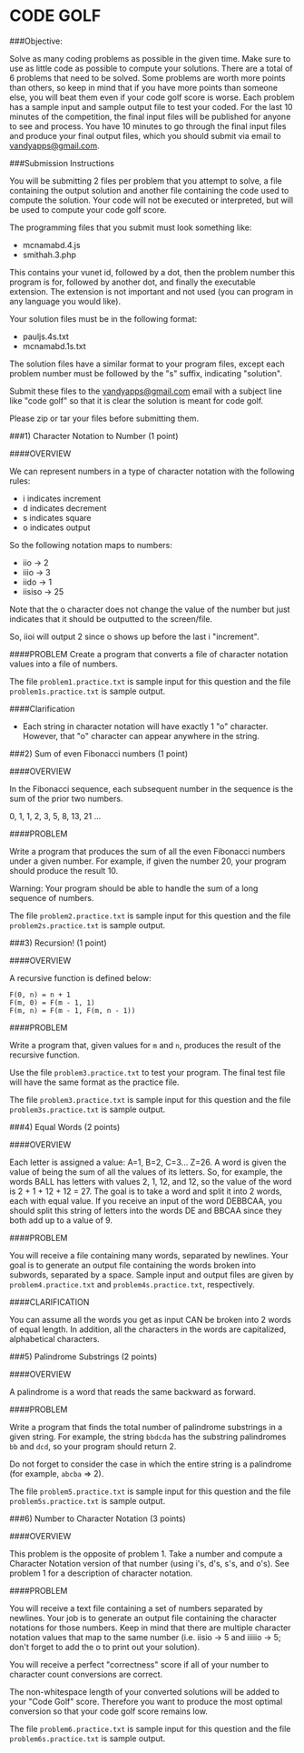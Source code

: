 CODE  GOLF
========

###Objective:

Solve as many coding problems as possible in the given time. Make sure to use as little code as possible to compute your solutions.  There are a total of 6 problems that need to be solved. Some problems are worth more points than others, so keep in mind that if you have more points than someone else, you will beat them even if your code golf score is worse. Each problem has a sample input and sample output file to test your coded. For the last 10 minutes of the competition, the final input files will be published for anyone to see and process. You have 10 minutes to go through the final input files and produce your final output files, which you should submit via email to [vandyapps@gmail.com](http://mailto:vandyapps@gmail.com).

###Submission Instructions

You will be submitting 2 files per problem that you attempt to solve, a file containing the output solution and another file containing the code used to compute the solution. Your code will not be executed or interpreted, but will be used to compute your code golf score.

The programming files that you submit must look something like:
* mcnamabd.4.js
* smithah.3.php

This contains your vunet id, followed by a dot, then the problem number this program is for, followed by another dot, and finally the executable extension. The extension is not important and not used (you can program in any language you would like).

Your solution files must be in the following format:
* pauljs.4s.txt
* mcnamabd.1s.txt

The solution files have a similar format to your program files, except each problem number must be followed by the "s" suffix, indicating "solution".

Submit these files to the vandyapps@gmail.com email with a subject line like "code golf" so that it is clear the solution is meant for code golf.

Please zip or tar your files before submitting them.

###1) Character Notation to Number (1 point)

####OVERVIEW

We can represent numbers in a type of character notation with the following rules:

* i indicates increment
* d indicates decrement
* s indicates square
* o indicates output

So the following notation maps to numbers:

* iio -> 2
* iiio -> 3
* iido -> 1
* iisiso -> 25

Note that the o character does not change the value of the number but just indicates that it should be outputted to the screen/file.

So, iioi will output 2 since o shows up before the last i "increment".


####PROBLEM
Create a program that converts a file of character notation values into a file of numbers.

The file `problem1.practice.txt` is sample input for this question and the file `problem1s.practice.txt` is sample output.

####Clarification
* Each string in character notation will have exactly 1 "o" character. However, that "o" character can appear anywhere in the string.

###2) Sum of even Fibonacci numbers (1 point)

####OVERVIEW

In the Fibonacci sequence, each subsequent number in the sequence is the sum of the prior two numbers.

0, 1, 1, 2, 3, 5, 8, 13, 21 ...

####PROBLEM

Write a program that produces the sum of all the even Fibonacci numbers under a given number. For example, if given the number 20, your program should produce the result 10.

Warning: Your program should be able to handle the sum of a long sequence of numbers.

The file `problem2.practice.txt` is sample input for this question and the file `problem2s.practice.txt` is sample output.

###3) Recursion! (1 point)

####OVERVIEW

A recursive function is defined below:

```
F(0, n) = n + 1
F(m, 0) = F(m - 1, 1)
F(m, n) = F(m - 1, F(m, n - 1))
```

####PROBLEM

Write a program that, given values for `m` and `n`, produces the result of the recursive function.

Use the file `problem3.practice.txt` to test your program. The final test file will have the same format as the practice file.

The file `problem3.practice.txt` is sample input for this question and the file `problem3s.practice.txt` is sample output.

###4) Equal Words (2 points)

####OVERVIEW

Each letter is assigned a value: A=1, B=2, C=3... Z=26. A word is given the value of being the sum of all the values of its letters. So, for example, the words BALL has letters with values 2, 1, 12, and 12, so the value of the word is 2 + 1 + 12 + 12 = 27. The goal is to take a word and split it into 2 words, each with equal value. If you receive an input of the word DEBBCAA, you should split this string of letters into the words DE and BBCAA since they both add up to a value of 9.

####PROBLEM

You will receive a file containing many words, separated by newlines. Your goal is to generate an output file containing the words broken into subwords, separated by a space. Sample input and output files are given by `problem4.practice.txt` and `problem4s.practice.txt`, respectively.

####CLARIFICATION

You can assume all the words you get as input CAN be broken into 2 words of equal length. In addition, all the characters in the words are capitalized, alphabetical characters.

###5) Palindrome Substrings (2 points)

####OVERVIEW

A palindrome is a word that reads the same backward as forward.

####PROBLEM

Write a program that finds the total number of palindrome substrings in a given string. For example, the string `bbdcda` has the substring palindromes `bb` and `dcd`, so your program should return 2.

Do not forget to consider the case in which the entire string is a palindrome (for example, `abcba` => 2).

The file `problem5.practice.txt` is sample input for this question and the file `problem5s.practice.txt` is sample output.

###6) Number to Character Notation (3 points)

####OVERVIEW

This problem is the opposite of problem 1. Take a number and compute a Character Notation version of that number (using i's, d's, s's, and o's). See problem 1 for a description of character notation.

####PROBLEM

You will receive a text file containing a set of numbers separated by newlines. Your job is to generate an output file containing the character notations for those numbers. Keep in mind that there are multiple character notation values that map to the same number (i.e. iisio -> 5 and iiiiio -> 5; don't forget to add the o to print out your solution).

You will receive a perfect "correctness" score if all of your number to
character count conversions are correct.

The non-whitespace length of your converted solutions will be added to your
"Code Golf" score. Therefore you want to produce the most optimal conversion so
that your code golf score remains low.

The file `problem6.practice.txt` is sample input for this question and the file `problem6s.practice.txt` is sample output.
